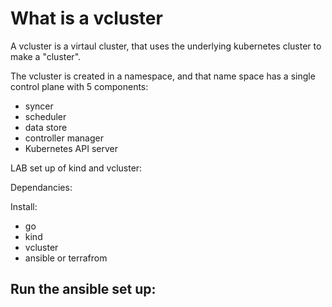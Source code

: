 # What is a vcluster
A vcluster is a virtaul cluster, that uses the underlying kubernetes cluster to make a "cluster".

The vcluster is created in a namespace, and that name space has a single control plane with 5 components:
- syncer
- scheduler
- data store
- controller manager
- Kubernetes API server

LAB set up of kind and vcluster:

Dependancies:
 
 Install: 
   - go
   - kind
   - vcluster
   - ansible or terrafrom

## Run the ansible set up:



